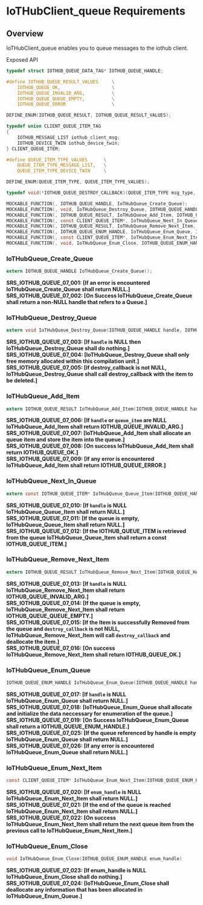 # IoTHubClient_queue Requirements

## Overview

IoTHubClient_queue enables you to queue messages to the iothub client.

Exposed API

```c
typedef struct IOTHUB_QUEUE_DATA_TAG* IOTHUB_QUEUE_HANDLE;

#define IOTHUB_QUEUE_RESULT_VALUES     \
    IOTHUB_QUEUE_OK,                   \
    IOTHUB_QUEUE_INVALID_ARG,          \
    IOTHUB_QUEUE_QUEUE_EMPTY,          \
    IOTHUB_QUEUE_ERROR                 \

DEFINE_ENUM(IOTHUB_QUEUE_RESULT, IOTHUB_QUEUE_RESULT_VALUES);

typedef union CLIENT_QUEUE_ITEM_TAG
{
    IOTHUB_MESSAGE_LIST iothub_client_msg;
    IOTHUB_DEVICE_TWIN iothub_device_twin;
} CLIENT_QUEUE_ITEM;

#define QUEUE_ITEM_TYPE_VALUES      \
    QUEUE_ITEM_TYPE_MESSAGE_LIST,   \
    QUEUE_ITEM_TYPE_DEVICE_TWIN     \

DEFINE_ENUM(QUEUE_ITEM_TYPE, QUEUE_ITEM_TYPE_VALUES);

typedef void(*IOTHUB_QUEUE_DESTROY_CALLBACK)(QUEUE_ITEM_TYPE msg_type, CLIENT_QUEUE_ITEM* queue_item);

MOCKABLE_FUNCTION(, IOTHUB_QUEUE_HANDLE, IoTHubQueue_Create_Queue);
MOCKABLE_FUNCTION(, void, IoTHubQueue_Destroy_Queue, IOTHUB_QUEUE_HANDLE, handle, IOTHUB_QUEUE_DESTROY_CALLBACK, destroy_callback);
MOCKABLE_FUNCTION(, IOTHUB_QUEUE_RESULT, IoTHubQueue_Add_Item, IOTHUB_QUEUE_HANDLE, handle, QUEUE_ITEM_TYPE, msg_type, CLIENT_QUEUE_ITEM*, client_queue_item);
MOCKABLE_FUNCTION(, const CLIENT_QUEUE_ITEM*, IoTHubQueue_Next_In_Queue, IOTHUB_QUEUE_HANDLE, handle);
MOCKABLE_FUNCTION(, IOTHUB_QUEUE_RESULT, IoTHubQueue_Remove_Next_Item, IOTHUB_QUEUE_HANDLE, handle, IOTHUB_QUEUE_DESTROY_CALLBACK, destroy_callback);
MOCKABLE_FUNCTION(, IOTHUB_QUEUE_ENUM_HANDLE, IoTHubQueue_Enum_Queue, IOTHUB_QUEUE_HANDLE, handle);
MOCKABLE_FUNCTION(, const CLIENT_QUEUE_ITEM*, IoTHubQueue_Enum_Next_Item, IOTHUB_QUEUE_ENUM_HANDLE, enum_handle);
MOCKABLE_FUNCTION(, void, IoTHubQueue_Enum_Close, IOTHUB_QUEUE_ENUM_HANDLE, enum_handle);
```

### IoTHubQueue_Create_Queue

```c
extern IOTHUB_QUEUE_HANDLE IoTHubQueue_Create_Queue();
```

**SRS_IOTHUB_QUEUE_07_001: [**If an error is encountered IoTHubQueue_Create_Queue shall return NULL.**]**  
**SRS_IOTHUB_QUEUE_07_002: [**On Success IoTHubQueue_Create_Queue shall return a non-NULL handle that refers to a Queue.**]**  

### IoTHubQueue_Destroy_Queue

```c
extern void IoTHubQueue_Destroy_Queue(IOTHUB_QUEUE_HANDLE handle, IOTHUB_QUEUE_DESTROY_CALLBACK, destroy_callback);
```

**SRS_IOTHUB_QUEUE_07_003: [**If `handle` is NULL then IoTHubQueue_Destroy_Queue shall do nothing.**]**  
**SRS_IOTHUB_QUEUE_07_004: [**IoTHubQueue_Destroy_Queue shall only free memory allocated within this compilation unit.**]**  
**SRS_IOTHUB_QUEUE_07_005: [**If destroy_callback is not NULL, IoTHubQueue_Destroy_Queue shall call destroy_callback with the item to be deleted.**]**  

### IoTHubQueue_Add_Item

```c
extern IOTHUB_QUEUE_RESULT IoTHubQueue_Add_Item(IOTHUB_QUEUE_HANDLE handle, IOTHUB_QUEUE_ITEM* queue_item);
```

**SRS_IOTHUB_QUEUE_07_006: [**If `handle` or `queue_item` are NULL IoTHubQueue_Add_Item shall return IOTHUB_QUEUE_INVALID_ARG.**]**  
**SRS_IOTHUB_QUEUE_07_007: [**IoTHubQueue_Add_Item shall allocate an queue item and store the item into the queue.**]**  
**SRS_IOTHUB_QUEUE_07_008: [**On success IoTHubQueue_Add_Item shall return IOTHUB_QUEUE_OK.**]**  
**SRS_IOTHUB_QUEUE_07_009: [**If any error is encountered IoTHubQueue_Add_Item shall return IOTHUB_QUEUE_ERROR.**]**  

### IoTHubQueue_Next_In_Queue

```c
extern const IOTHUB_QUEUE_ITEM* IoTHubQueue_Queue_Item(IOTHUB_QUEUE_HANDLE handle);
```

**SRS_IOTHUB_QUEUE_07_010: [**If `handle` is NULL IoTHubQueue_Queue_Item shall return NULL.**]**  
**SRS_IOTHUB_QUEUE_07_011: [**If the queue is empty, IoTHubQueue_Queue_Item shall return NULL.**]**  
**SRS_IOTHUB_QUEUE_07_012: [**If the IOTHUB_QUEUE_ITEM is retrieved from the queue IoTHubQueue_Queue_Item shall return a const IOTHUB_QUEUE_ITEM.**]**  


### IoTHubQueue_Remove_Next_Item

```c
extern IOTHUB_QUEUE_RESULT IoTHubQueue_Remove_Next_Item(IOTHUB_QUEUE_HANDLE handle, IOTHUB_QUEUE_DESTROY_CALLBACK destroy_callback);
```

**SRS_IOTHUB_QUEUE_07_013: [**If `handle` is NULL IoTHubQueue_Remove_Next_Item shall return IOTHUB_QUEUE_INVALID_ARG.**]**  
**SRS_IOTHUB_QUEUE_07_014: [**If the queue is empty, IoTHubQueue_Remove_Next_Item shall return IOTHUB_QUEUE_QUEUE_EMPTY.**]**  
**SRS_IOTHUB_QUEUE_07_015: [**If the Item is successfully Removed from the queue and `destroy_callback` is not NULL, IoTHubQueue_Remove_Next_Item will call `destroy_callback` and deallocate the item.**]**  
**SRS_IOTHUB_QUEUE_07_016: [**On success IoTHubQueue_Remove_Next_Item shall return IOTHUB_QUEUE_OK.**]**  

### IoTHubQueue_Enum_Queue

```c
IOTHUB_QUEUE_ENUM_HANDLE IoTHubQueue_Enum_Queue(IOTHUB_QUEUE_HANDLE handle)
```

**SRS_IOTHUB_QUEUE_07_017: [**If `handle` is NULL IoTHubQueue_Enum_Queue shall return NULL.**]**  
**SRS_IOTHUB_QUEUE_07_018: [**IoTHubQueue_Enum_Queue shall allocate and initialize the data neccessary for enumeration of the queue.**]**  
**SRS_IOTHUB_QUEUE_07_019: [**On Success IoTHubQueue_Enum_Queue shall return a IOTHUB_QUEUE_ENUM_HANDLE.**]**  
**SRS_IOTHUB_QUEUE_07_025: [**If the queue referenced by handle is empty IoTHubQueue_Enum_Queue shall return NULL.**]**  
**SRS_IOTHUB_QUEUE_07_026: [**If any error is encountered IoTHubQueue_Enum_Queue shall return NULL.**]**  

### IoTHubQueue_Enum_Next_Item

```c
const CLIENT_QUEUE_ITEM* IoTHubQueue_Enum_Next_Item(IOTHUB_QUEUE_ENUM_HANDLE enum_handle)
```

**SRS_IOTHUB_QUEUE_07_020: [**If `enum_handle` is NULL IoTHubQueue_Enum_Next_Item shall return NULL.**]**  
**SRS_IOTHUB_QUEUE_07_021: [**If the end of the queue is reached IoTHubQueue_Enum_Next_Item shall return NULL.**]**  
**SRS_IOTHUB_QUEUE_07_022: [**On success IoTHubQueue_Enum_Next_Item shall return the next queue item from the previous call to IoTHubQueue_Enum_Next_Item.**]**   

### IoTHubQueue_Enum_Close

```c
void IoTHubQueue_Enum_Close(IOTHUB_QUEUE_ENUM_HANDLE enum_handle)
```

**SRS_IOTHUB_QUEUE_07_023: [**If enum_handle is NULL IoTHubQueue_Enum_Close shall do nothing.**]**  
**SRS_IOTHUB_QUEUE_07_024: [**IoTHubQueue_Enum_Close shall deallocate any information that has been allocated in IoTHubQueue_Enum_Queue.**]**  
